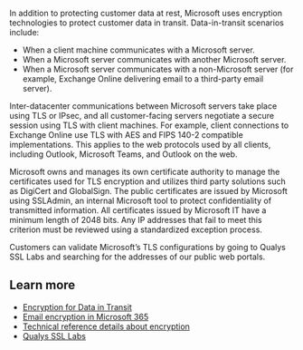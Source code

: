 In addition to protecting customer data at rest, Microsoft uses encryption technologies to protect customer data in transit. Data-in-transit scenarios include:

- When a client machine communicates with a Microsoft server.
- When a Microsoft server communicates with another Microsoft server.
- When a Microsoft server communicates with a non-Microsoft server (for example, Exchange Online delivering email to a third-party email server).

Inter-datacenter communications between Microsoft servers take place using TLS or IPsec, and all customer-facing servers negotiate a secure session using TLS with client machines. For example, client connections to Exchange Online use TLS with AES and FIPS 140-2 compatible implementations. This applies to the web protocols used by all clients, including Outlook, Microsoft Teams, and Outlook on the web.

Microsoft owns and manages its own certificate authority to manage the certificates used for TLS encryption and utilizes third party solutions such as DigiCert and GlobalSign. The public certificates are issued by Microsoft using SSLAdmin, an internal Microsoft tool to protect confidentiality of transmitted information. All certificates issued by Microsoft IT have a minimum length of 2048 bits. Any IP addresses that fail to meet this criterion must be reviewed using a standardized exception process.

Customers can validate Microsoft’s TLS configurations by going to Qualys SSL Labs and searching for the addresses of our public web portals.

## Learn more

- [Encryption for Data in Transit](https://docs.microsoft.com/microsoft-365/compliance/office-365-encryption-for-data-in-transit?view=o365-worldwide&azure-portal=true)
- [Email encryption in Microsoft 365](https://docs.microsoft.com/microsoft-365/compliance/email-encryption?view=o365-worldwide&azure-portal=true)
- [Technical reference details about encryption](https://docs.microsoft.com/microsoft-365/compliance/technical-reference-details-about-encryption?view=o365-worldwide&azure-portal=true)
- [Qualys SSL Labs](https://www.ssllabs.com/ssltest/?azure-portal=true)
